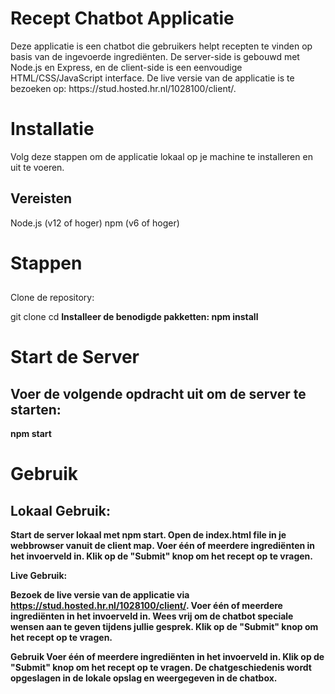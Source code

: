 <h1>Recept Chatbot Applicatie</h1>
Deze applicatie is een chatbot die gebruikers helpt recepten te vinden op basis van de ingevoerde ingrediënten. De server-side is gebouwd met Node.js en Express, en de client-side is een eenvoudige HTML/CSS/JavaScript interface.
<b></b>
De live versie van de applicatie is te bezoeken op: https://stud.hosted.hr.nl/1028100/client/.
<b></b>
<h1>Installatie</h1>
Volg deze stappen om de applicatie lokaal op je machine te installeren en uit te voeren.
<b></b>
<h2>Vereisten</h2>
Node.js (v12 of hoger)
npm (v6 of hoger)
<b></b>
<h1>Stappen</h1>
<h2></h2>Clone de repository:

git clone <repository-url>
cd <repository-directory>
<b>
Installeer de benodigde pakketten:
npm install
<b>

<h1>Start de Server</h1>
<h2>Voer de volgende opdracht uit om de server te starten:</h2>
npm start

<h1>Gebruik</h1>
<h2>Lokaal Gebruik:</h2>

Start de server lokaal met npm start.
Open de index.html file in je webbrowser vanuit de client map.
Voer één of meerdere ingrediënten in het invoerveld in.
Klik op de "Submit" knop om het recept op te vragen.

Live Gebruik:

Bezoek de live versie van de applicatie via https://stud.hosted.hr.nl/1028100/client/.
Voer één of meerdere ingrediënten in het invoerveld in. Wees vrij om de chatbot speciale wensen aan te geven tijdens jullie gesprek.
Klik op de "Submit" knop om het recept op te vragen.

Gebruik
Voer één of meerdere ingrediënten in het invoerveld in.
Klik op de "Submit" knop om het recept op te vragen.
De chatgeschiedenis wordt opgeslagen in de lokale opslag en weergegeven in de chatbox.
